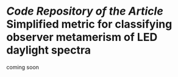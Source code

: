 # *Code Repository of the Article* <br/>Simplified metric for classifying observer metamerism of LED daylight spectra

coming soon

